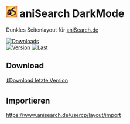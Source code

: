 # <img src="https://raw.githubusercontent.com/InvisibleQuantum/InvisibleQuantum/main/icons/anisearch.png" width="30"/> aniSearch DarkMode
Dunkles Seitenlayout für <a href="https://www.anisearch.de/">aniSearch.de</a>

[![Downloads](https://img.shields.io/github/downloads/invisiblequantum/anisearch_darkmode/total?color=important&label=Downloads&style=flat-square)](#)<br>
[![Version](https://img.shields.io/github/v/release/InvisibleQuantum/anisearch_darkmode?color=blue&label=Version&style=flat-square)](#)
[![Last](https://img.shields.io/github/release-date/InvisibleQuantum/anisearch_darkmode?color=blue&label=Letztes%20Update&style=flat-square)](#)<br>

## Download
<a href="https://github.com/InvisibleQuantum/anisearch_darkmode/releases/latest">⬇️Download letzte Version</a>

## Importieren
https://www.anisearch.de/usercp/layout/import
